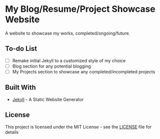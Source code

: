 # My Blog/Resume/Project Showcase Website

 A website to showcase my works, completed/ongoing/future.

## To-do List
- [ ] Remake initial Jekyll to a customized style of my choice
- [ ] Blog section for any potential blogging 
- [ ] My Projects section to showcase any completed/incompleted projects

## Built With
* [Jekyll](https://jekyllrb.com/) - A Static Website Generator

## License
This project is licensed under the MIT License - see the [LICENSE](LICENSE.md) file for details
